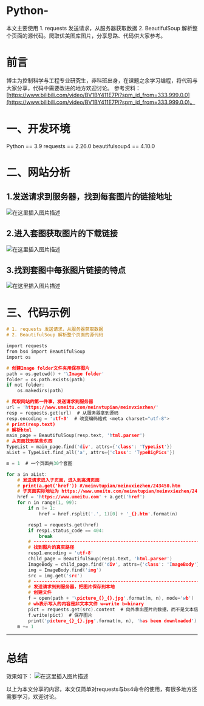 # Python-
本文主要使用 1. requests 发送请求，从服务器获取数据 2. BeautifulSoup 解析整个页面的源代码。爬取优美图库图片，分享思路、代码供大家参考。





# 前言


博主为控制科学与工程专业研究生，非科班出身，在课题之余学习编程，将代码与大家分享，代码中需要改进的地方欢迎讨论。
参考资料：[https://www.bilibili.com/video/BV1BY411E7Pi?spm_id_from=333.999.0.0](https://www.bilibili.com/video/BV1BY411E7Pi?spm_id_from=333.999.0.0)。





# 一、开发环境
Python == 3.9
requests == 2.26.0
beautifulsoup4 == 4.10.0





# 二、网站分析
## 1.发送请求到服务器，找到每套图片的链接地址
![在这里插入图片描述](https://img-blog.csdnimg.cn/e1f71c0b92bc4677a0ad47cbd4969267.png?x-oss-process=image/watermark,type_d3F5LXplbmhlaQ,shadow_50,text_Q1NETiBATmJlZWU3Nzc3,size_20,color_FFFFFF,t_70,g_se,x_16#pic_center)



## 2.进入套图获取图片的下载链接
![在这里插入图片描述](https://img-blog.csdnimg.cn/84dec3768e5244c4a8d69f2f464f289b.png?x-oss-process=image/watermark,type_d3F5LXplbmhlaQ,shadow_50,text_Q1NETiBATmJlZWU3Nzc3,size_20,color_FFFFFF,t_70,g_se,x_16#pic_center)



## 3.找到套图中每张图片链接的特点
![在这里插入图片描述](https://img-blog.csdnimg.cn/3ed6a60fe56545c6bfbbca59d717f156.png?x-oss-process=image/watermark,type_d3F5LXplbmhlaQ,shadow_50,text_Q1NETiBATmJlZWU3Nzc3,size_20,color_FFFFFF,t_70,g_se,x_16#pic_center)



# 三、代码示例


```c
# 1. requests 发送请求，从服务器获取数据
# 2. BeautifulSoup 解析整个页面的源代码

import requests
from bs4 import BeautifulSoup
import os

# 创建Image folder文件夹用保存图片
path = os.getcwd() + '\Image folder'
folder = os.path.exists(path)
if not folder:
    os.makedirs(path)

# 爬取网站的第一件事，发送请求到服务器
url = 'https://www.umeitu.com/meinvtupian/meinvxiezhen/'
resp = requests.get(url)  # 从服务器拿到源码
resp.encoding = 'utf-8'  # 改变编码格式 <meta charset="utf-8">
# print(resp.text)
# 解析html
main_page = BeautifulSoup(resp.text, 'html.parser')
# 从页面找到某些东西
TypeList = main_page.find('div', attrs={'class': 'TypeList'})
aList = TypeList.find_all('a', attrs={'class': 'TypeBigPics'})

m = 1  # 一个页面共30个套图

for a in aList:
    # 发送请求进入子页面，进入到高清页面
    # print(a.get('href')) #/meinvtupian/meinvxiezhen/243450.htm
    # 子页面实际地址为 https://www.umeitu.com/meinvtupian/meinvxiezhen/243450.htm
    href = 'https://www.umeitu.com' + a.get('href')
    for n in range(1, 99):
        if n != 1:
            href = href.rsplit('.', 1)[0] + '_{}.htm'.format(n)

        resp1 = requests.get(href)
        if resp1.status_code == 404:
            break
        # --------------------------------------------------------------------------
        # 找到图片的真实路径
        resp1.encoding = 'utf-8'
        child_page = BeautifulSoup(resp1.text, 'html.parser')
        ImageBody = child_page.find('div', attrs={'class': 'ImageBody'})
        img = ImageBody.find('img')
        src = img.get('src')
        # --------------------------------------------------------------------------
        # 发送请求到到服务器，把图片保存到本地
        # 创建文件
        f = open(path + '\picture_{}_{}.jpg'.format(m, n), mode='wb')  
        # wb表示写入的内容是非文本文件 w=write b=binary
        pict = requests.get(src).content  # 向外拿出图片的数据，而不是文本信息
        f.write(pict)  # 保存图片
        print('picture_{}_{}.jpg'.format(m, n), 'has been downloaded')
    m += 1

```



---

# 总结
效果如下：
![在这里插入图片描述](https://img-blog.csdnimg.cn/20ff235039e344a19e517cdea450a2db.png?x-oss-process=image/watermark,type_d3F5LXplbmhlaQ,shadow_50,text_Q1NETiBATmJlZWU3Nzc3,size_20,color_FFFFFF,t_70,g_se,x_16#pic_center)





以上为本文分享的内容，本文仅简单对requests与bs4命令的使用，有很多地方还需要学习，欢迎讨论。
